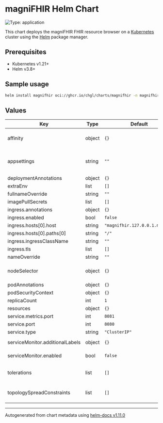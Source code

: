# magniFHIR Helm Chart

![Type: application](https://img.shields.io/badge/Type-application-informational?style=flat-square)

This chart deploys the magniFHIR FHIR resource browser on a [Kubernetes](http://kubernetes.io) cluster using the [Helm](https://helm.sh) package manager.

## Prerequisites

- Kubernetes v1.21+
- Helm v3.8+

## Sample usage

```sh
helm install magnifhir oci://ghcr.io/chgl/charts/magnifhir -n magnifhir --create-namespace
```

## Values

| Key                             | Type   | Default                        | Description                                                                                                                                                   |
| ------------------------------- | ------ | ------------------------------ | ------------------------------------------------------------------------------------------------------------------------------------------------------------- |
| affinity                        | object | `{}`                           | affinity for pods assignment see: <https://kubernetes.io/docs/concepts/configuration/assign-pod-node/#affinity-and-anti-affinity>                             |
| appsettings                     | string | `""`                           | provide an `appsettings` object to configure the `FhirServers` and other settings via JSON see <https://github.com/chgl/magniFHIR#configuration> for details. |
| deploymentAnnotations           | object | `{}`                           | annotations applied to the server deployment                                                                                                                  |
| extraEnv                        | list   | `[]`                           | extra env vars to set on the magnifhir container                                                                                                              |
| fullnameOverride                | string | `""`                           | fully override the release name                                                                                                                               |
| imagePullSecrets                | list   | `[]`                           | image pull secrets used by all pods                                                                                                                           |
| ingress.annotations             | object | `{}`                           | additional annotations for the Ingress resource                                                                                                               |
| ingress.enabled                 | bool   | `false`                        | if enabled, create an ingress resource to access the web ui                                                                                                   |
| ingress.hosts[0].host           | string | `"magnifhir.127.0.0.1.nip.io"` |                                                                                                                                                               |
| ingress.hosts[0].paths[0]       | string | `"/"`                          |                                                                                                                                                               |
| ingress.ingressClassName        | string | `""`                           | name of the IngressClass resource to use for this ingress                                                                                                     |
| ingress.tls                     | list   | `[]`                           | TLS configuration                                                                                                                                             |
| nameOverride                    | string | `""`                           | partially override the release name                                                                                                                           |
| nodeSelector                    | object | `{}`                           | node labels for pods assignment see: <https://kubernetes.io/docs/concepts/scheduling-eviction/assign-pod-node/>                                               |
| podAnnotations                  | object | `{}`                           | annotations applied to the server pod                                                                                                                         |
| podSecurityContext              | object | `{}`                           | security context applied at the Pod level                                                                                                                     |
| replicaCount                    | int    | `1`                            | number of replicas                                                                                                                                            |
| resources                       | object | `{}`                           | specify resource requests and limits                                                                                                                          |
| service.metrics.port            | int    | `8081`                         | port for the metrics endpoint                                                                                                                                 |
| service.port                    | int    | `8080`                         | port for the web interface                                                                                                                                    |
| service.type                    | string | `"ClusterIP"`                  | type of service                                                                                                                                               |
| serviceMonitor.additionalLabels | object | `{}`                           | additional labels to apply to the ServiceMonitor object, e.g. `release: prometheus`                                                                           |
| serviceMonitor.enabled          | bool   | `false`                        | if enabled, creates a ServiceMonitor instance for Prometheus Operator-based monitoring                                                                        |
| tolerations                     | list   | `[]`                           | tolerations for pods assignment see: <https://kubernetes.io/docs/concepts/configuration/taint-and-toleration/>                                                |
| topologySpreadConstraints       | list   | `[]`                           | pod topology spread configuration see: <https://kubernetes.io/docs/concepts/workloads/pods/pod-topology-spread-constraints/#api>                              |

---

Autogenerated from chart metadata using [helm-docs v1.11.0](https://github.com/norwoodj/helm-docs/releases/v1.11.0)
